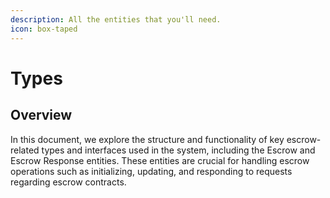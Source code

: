 ```yaml
---
description: All the entities that you'll need.
icon: box-taped
---
```


# Types

## Overview

In this document, we explore the structure and functionality of key escrow-related types and interfaces used in the system, including the Escrow and Escrow Response entities. These entities are crucial for handling escrow operations such as initializing, updating, and responding to requests regarding escrow contracts.

